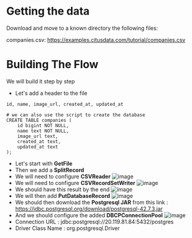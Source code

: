 Getting the data
================

Download and move to a known directory the following files:

companies.csv: https://examples.citusdata.com/tutorial/companies.csv

Building The Flow
=================

We will build it step by step

- Let's add a header to the file
```
id, name, image_url, created_at, updated_at

# we can also use the script to create the database
CREATE TABLE companies (
    id bigint NOT NULL,
    name text NOT NULL,
    image_url text,
    created_at text,
    updated_at text
);
```
- Let's start with **GetFile**
- Then we add a **SplitRecord**
- We will need to configure **CSVReader**
![image](https://github.com/user-attachments/assets/a7501fd4-fd0f-4f99-bbba-96463a02fda7)
- We will need to configure **CSVRecordSetWriter**
![image](https://github.com/user-attachments/assets/de03e7aa-98a0-4715-888b-855eff045376)
- We should have this result by the end
![image](https://github.com/user-attachments/assets/43a37be2-7307-4874-a967-f47425c130e2)
- We will then add **PutDatabaseRecord**
![image](https://github.com/user-attachments/assets/c48b7b8c-5462-41f8-96bb-7e0743c95524)
- We should then download the **Postgresql JAR** from this link : https://jdbc.postgresql.org/download/postgresql-42.7.3.jar
- And we should configure the added **DBCPConnectionPool**
![image](https://github.com/user-attachments/assets/94c9234b-0c17-4a15-af46-a84da32f0514)
- Connection URL : jdbc:postgresql://20.119.81.84:5432/postgres
- Driver Class Name : org.postgresql.Driver
